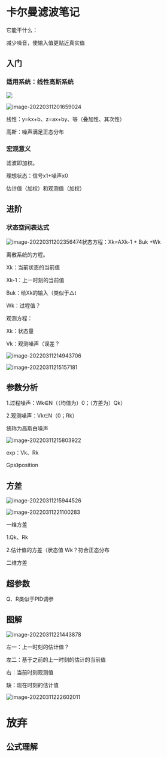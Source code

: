 

#  卡尔曼滤波笔记

它能干什么：

减少噪音，使输入值更贴近真实值

## 入门

### 适用系统：线性高斯系统

![](C:\Users\16771\Desktop\Infantry_2022\ALGORITHM\卡尔曼滤波.assets\image-20220311201602464-16471346151521.png)

![image-20220311201659024](C:\Users\16771\Desktop\Infantry_2022\ALGORITHM\卡尔曼滤波.assets\image-20220311201659024-16470010209171.png)

线性：y=kx+b、z=ax+by、等（叠加性、其次性）

高斯：噪声满足正态分布

###  宏观意义

滤波即加权。

理想状态：信号x1+噪声x0

估计值（加权）和观测值（加权）

## 进阶

### 状态空间表达式

![image-20220311202356474](C:\Users\16771\Desktop\Infantry_2022\ALGORITHM\卡尔曼滤波.assets\image-20220311202356474-16470014384002.png)状态方程：Xk=AXk-1 + Buk +Wk

离散系统的方程。

Xk：当前状态的当前值

Xk-1：上一时刻的当前值

Buk：给Xk的输入（类似于△t

Wk：过程值？

观测方程：

Xk：状态量

Vk：观测噪声（误差？

![image-20220311214943706](C:\Users\16771\Desktop\Infantry_2022\ALGORITHM\卡尔曼滤波.assets\image-20220311214943706-16470065847083.png)

![image-20220311215157181](C:\Users\16771\Desktop\Infantry_2022\ALGORITHM\卡尔曼滤波.assets\image-20220311215157181-16470067185914.png)



## 参数分析

1.过程噪声：Wk∈N（（均值为）0；（方差为）Qk）

2.观测噪声：Vk∈N（0；Rk）

统称为高斯白噪声

![image-20220311215803922](C:\Users\16771\Desktop\Infantry_2022\ALGORITHM\卡尔曼滤波.assets\image-20220311215803922-16470070853285.png)

exp：Vk、Rk

Gps》position

## 方差

![image-20220311215944526](C:\Users\16771\Desktop\Infantry_2022\ALGORITHM\卡尔曼滤波.assets\image-20220311215944526-16470071852956.png)

![image-20220311221100283](C:\Users\16771\Desktop\Infantry_2022\ALGORITHM\卡尔曼滤波.assets\image-20220311221100283-16470078609967.png)

一维方差

 1.Qk、Rk

2.估计值的方差（状态值   Wk？符合正态分布

二维方差

## 超参数

Q、R类似于PID调参



## 图解

![image-20220311221443878](C:\Users\16771\Desktop\Infantry_2022\ALGORITHM\卡尔曼滤波.assets\image-20220311221443878-16470080845238.png)





左一：上一时刻的估计值？

左二：基于之前的上一时刻的估计的当前值

右：当前时刻观测值

缺：现在时刻的估计值

![image-20220311222602011](C:\Users\16771\Desktop\Infantry_2022\ALGORITHM\卡尔曼滤波.assets\image-20220311222602011-16470087631619.png)

# 放弃

## 公式理解

